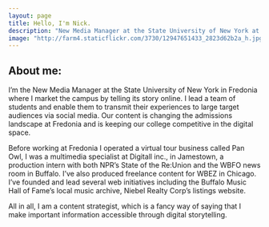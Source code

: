 ```yaml
---
layout: page
title: Hello, I'm Nick.
description: "New Media Manager at the State University of New York at Fredonia and a freelance web maker. I use digital storytelling to make important information accessible."
image: "http://farm4.staticflickr.com/3730/12947651433_2823d62b2a_h.jpg"
---
```

## About me:
I’m the New Media Manager at the State University of New York in Fredonia where I market the campus by telling its story online. I lead a team of students and enable them to transmit their experiences to large target audiences via social media. Our content is changing the admissions landscape at Fredonia and is keeping our college competitive in the digital space.

Before working at Fredonia I operated a virtual tour business called Pan Owl, I was a multimedia specialist at Digitall inc., in Jamestown, a production intern with both NPR’s State of the Re:Union and the WBFO news room in Buffalo. I’ve also produced freelance content for WBEZ in Chicago. I’ve founded and lead several web initiatives including the Buffalo Music Hall of Fame’s local music archive, Niebel Realty Corp’s listings website. 

All in all, I am a content strategist, which is a fancy way of saying that I  make important information accessible through digital storytelling.
